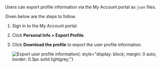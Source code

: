 <!-- markdownlint-disable-next-line -->
Users can export profile information via the My Account portal as `json` files.

Given below are the steps to follow.

1. Sign in to the My Account portal.

2. Click **Personal Info > Export Profile**.

3. Click **Download the profile** to export the user profile information.

    ![Export user profile information]({{base_path}}/assets/img/guides/organization/self-service/myaccount/export-user-information.png){: style="display: block; margin: 0 auto; border: 0.3px solid lightgrey;"}